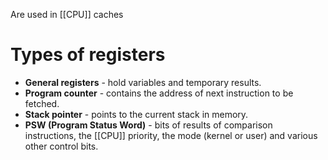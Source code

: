 Are used in [[CPU]] caches
# Types of registers
- **General registers** - hold variables and temporary results.
- **Program counter** - contains the address of next instruction to be fetched.
- **Stack pointer** - points to the current stack in memory.
- **PSW (Program Status Word)** - bits of results of comparison instructions, the [[CPU]] priority, the mode (kernel or user) and various other control bits.